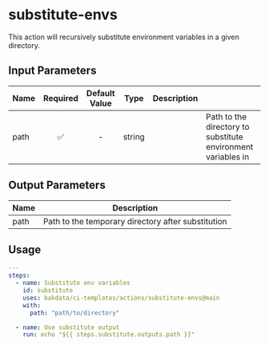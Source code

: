 # substitute-envs

This action will recursively substitute environment variables in a given directory.

## Input Parameters

| Name | Required | Default Value |  Type  | Description |                                                              |
| ---- | :------: | :-----------: | :----: | ----------- | ------------------------------------------------------------ |
| path |    ✅    |       -       | string |             | Path to the directory to substitute environment variables in |

## Output Parameters

| Name | Description                                        |
| ---- | -------------------------------------------------- |
| path | Path to the temporary directory after substitution |

## Usage

```yaml
---
steps:
  - name: Substitute env variables
    id: substitute
    uses: bakdata/ci-templates/actions/substitute-envs@main
    with:
      path: "path/to/directory"

  - name: Use substitute output
    run: echo "${{ steps.substitute.outputs.path }}"
```
